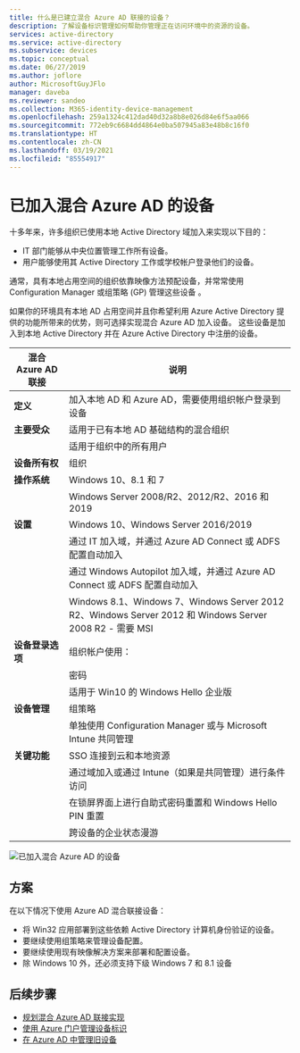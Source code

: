 ```yaml
---
title: 什么是已建立混合 Azure AD 联接的设备？
description: 了解设备标识管理如何帮助你管理正在访问环境中的资源的设备。
services: active-directory
ms.service: active-directory
ms.subservice: devices
ms.topic: conceptual
ms.date: 06/27/2019
ms.author: joflore
author: MicrosoftGuyJFlo
manager: daveba
ms.reviewer: sandeo
ms.collection: M365-identity-device-management
ms.openlocfilehash: 259a1324c412dad40d32a8b8e026d84e6f5aa066
ms.sourcegitcommit: 772eb9c6684dd4864e0ba507945a83e48b8c16f0
ms.translationtype: HT
ms.contentlocale: zh-CN
ms.lasthandoff: 03/19/2021
ms.locfileid: "85554917"
---
```

# <a name="hybrid-azure-ad-joined-devices"></a>已加入混合 Azure AD 的设备

十多年来，许多组织已使用本地 Active Directory 域加入来实现以下目的：

- IT 部门能够从中央位置管理工作所有设备。
- 用户能够使用其 Active Directory 工作或学校帐户登录他们的设备。

通常，具有本地占用空间的组织依靠映像方法预配设备，并常常使用 Configuration Manager 或组策略 (GP) 管理这些设备 。

如果你的环境具有本地 AD 占用空间并且你希望利用 Azure Active Directory 提供的功能所带来的优势，则可选择实现混合 Azure AD 加入设备。 这些设备是加入到本地 Active Directory 并在 Azure Active Directory 中注册的设备。

| 混合 Azure AD 联接 | 说明 |
| --- | --- |
| **定义** | 加入本地 AD 和 Azure AD，需要使用组织帐户登录到设备 |
| **主要受众** | 适用于已有本地 AD 基础结构的混合组织 |
|   | 适用于组织中的所有用户 |
| **设备所有权** | 组织 |
| **操作系统** | Windows 10、8.1 和 7 |
|   | Windows Server 2008/R2、2012/R2、2016 和 2019 |
| **设置** | Windows 10、Windows Server 2016/2019 |
|   | 通过 IT 加入域，并通过 Azure AD Connect 或 ADFS 配置自动加入 |
|   | 通过 Windows Autopilot 加入域，并通过 Azure AD Connect 或 ADFS 配置自动加入 |
|   | Windows 8.1、Windows 7、Windows Server 2012 R2、Windows Server 2012 和 Windows Server 2008 R2 - 需要 MSI |
| **设备登录选项** | 组织帐户使用： |
|   | 密码 |
|   | 适用于 Win10 的 Windows Hello 企业版 |
| **设备管理** | 组策略 |
|   | 单独使用 Configuration Manager 或与 Microsoft Intune 共同管理 |
| **关键功能** | SSO 连接到云和本地资源 |
|   | 通过域加入或通过 Intune（如果是共同管理）进行条件访问 |
|   | 在锁屏界面上进行自助式密码重置和 Windows Hello PIN 重置 |
|   | 跨设备的企业状态漫游 |

![已加入混合 Azure AD 的设备](./media/concept-azure-ad-join-hybrid/azure-ad-hybrid-joined-device.png)

## <a name="scenarios"></a>方案

在以下情况下使用 Azure AD 混合联接设备：

- 将 Win32 应用部署到这些依赖 Active Directory 计算机身份验证的设备。
- 要继续使用组策略来管理设备配置。
- 要继续使用现有映像解决方案来部署和配置设备。
- 除 Windows 10 外，还必须支持下级 Windows 7 和 8.1 设备

## <a name="next-steps"></a>后续步骤

- [规划混合 Azure AD 联接实现](hybrid-azuread-join-plan.md)
- [使用 Azure 门户管理设备标识](device-management-azure-portal.md)
- [在 Azure AD 中管理旧设备](manage-stale-devices.md)
